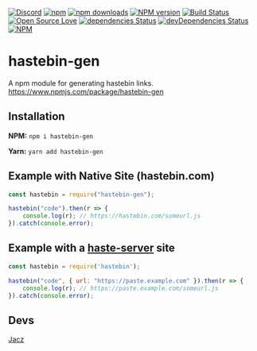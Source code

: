 [![Discord](https://discordapp.com/api/guilds/323779330033319941/embed.png)](https://discord.gg/J8AqH4A)
[![npm](https://img.shields.io/npm/v/npm.svg)](https://www.npmjs.com/package/hastebin-gen)
[![npm downloads](https://img.shields.io/npm/dt/hastebin-gen.svg?maxAge=3600)](https://www.npmjs.com/package/hastebin-gen)
[![NPM version](https://badge.fury.io/js/hastebin-gen.svg)](http://badge.fury.io/js/hastebin-gen)
[![Build Status](https://travis-ci.org/MrJacz/hastebin-gen.svg?branch=master)](https://travis-ci.org/MrJacz/hastebin-gen)
[![Open Source Love](https://badges.frapsoft.com/os/mit/mit.svg?v=102)](https://github.com/ellerbrock/open-source-badge/)
[![dependencies Status](https://david-dm.org/mrjacz/hastebin-gen/status.svg)](https://david-dm.org/mrjacz/hastebin-gen)
[![devDependencies Status](https://david-dm.org/mrjacz/hastebin-gen/dev-status.svg)](https://david-dm.org/mrjacz/hastebin-gen?type=dev)
[![NPM](https://nodei.co/npm/hastebin-gen.png?downloads=true&downloadRank=true&stars=true)](https://nodei.co/npm/hastebin-gen/)


# hastebin-gen
A npm module for generating hastebin links. 
https://www.npmjs.com/package/hastebin-gen

## Installation

**NPM:** ```npm i hastebin-gen```

**Yarn:** ```yarn add hastebin-gen```

## Example with Native Site (hastebin.com)
```js
const hastebin = require("hastebin-gen");

hastebin("code").then(r => {
    console.log(r); // https://hastebin.com/someurl.js
}).catch(console.error);
```

## Example with a [haste-server](https://github.com/seejohnrun/haste-server) site
```js
const hastebin = require('hastebin');

hastebin("code", { url: "https://paste.example.com" }).then(r => {
    console.log(r); // https://paste.example.com/someurl.js
}).catch(console.error);
```

## Devs
[Jacz](https://github.com/MrJacz)
